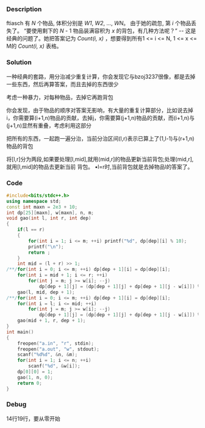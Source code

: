 ### Description

ftiasch 有 *N* 个物品, 体积分别是 *W1*, *W2*, ..., *WN*。 由于她的疏忽, 第 *i* 个物品丢失了。 “要使用剩下的 *N* - 1 物品装满容积为 *x* 的背包，有几种方法呢？” -- 这是经典的问题了。她把答案记为 *Count(i, x)* ，想要得到所有1 <= i <= N, 1 <= x <= M的 *Count(i, x)* 表格。

<!--more-->

### Solution

一种经典的套路，用分治减少重复计算，你会发现它与bzoj3237很像，都是去掉一些东西，然后再算答案，而且去掉的东西很少

考虑一种暴力，对每种物品，去掉它再跑背包

你会发现，由于物品的顺序对答案无影响，有大量的重复计算部分，比如说去掉i，你需要算(i+1,n)物品的贡献，去掉j，你需要算(j+1,n)物品的贡献，而(i+1,n)与(j+1,n)显然有重叠，考虑利用这部分

把所有的东西，一起跑一遍分治，当前分治区间(l,r)表示已算上了(1,l-1)与(r+1,n)物品的背包

将[l,r]分为两段,如果要处理[l,mid],就用(mid,r]的物品更新当前背包;处理(mid,r],就用[l,mid]的物品去更新当前
背包。
•l=r时,当前背包就是去掉物品l的答案了。

### Code

```cpp
#include<bits/stdc++.h>
using namespace std;
const int maxn = 2e3 + 10;
int dp[25][maxn], w[maxn], n, m;
void gao(int l, int r, int dep)
{
	if(l == r)
	{
		for(int i = 1; i <= m; ++i) printf("%d", dp[dep][i] % 10);
		printf("\n");
		return ;
	}
	int mid = (l + r) >> 1;
/**/for(int i = 0; i <= m; ++i) dp[dep + 1][i] = dp[dep][i];
	for(int i = mid + 1; i <= r; ++i)
		for(int j = m; j >= w[i]; --j)
			dp[dep + 1][j] = (dp[dep + 1][j] + dp[dep + 1][j - w[i]]) % 10;
	gao(l, mid, dep + 1);
/**/for(int i = 0; i <= m; ++i) dp[dep + 1][i] = dp[dep][i];
	for(int i = l; i <= mid; ++i)
		for(int j = m; j >= w[i]; --j)
			dp[dep + 1][j] = (dp[dep + 1][j] + dp[dep + 1][j - w[i]]) % 10;
	gao(mid + 1, r, dep + 1);
}
int main()
{
	freopen("a.in", "r", stdin);
	freopen("a.out", "w", stdout);
	scanf("%d%d", &n, &m);
	for(int i = 1; i <= n; ++i)
		scanf("%d", &w[i]);
	dp[0][0] = 1;
	gao(1, n, 0);
	return 0;
}
```

### Debug

14行19行，要从零开始